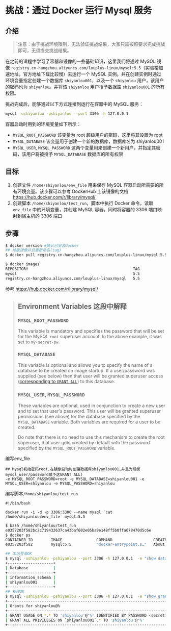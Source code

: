 # 挑战：通过 Docker 运行 Mysql 服务

## 介绍

> 注意：由于挑战环境限制，无法验证挑战结果，大家只需按照要求完成挑战即可，无须提交挑战结果。

在之前的课程中学习了容器和镜像的一些基础知识，这里我们将通过 MySQL 镜像 `registry.cn-hangzhou.aliyuncs.com/louplus-linux/mysql:5.5`（实验楼加速地址，官方地址下载比较慢）去运行一个 MySQL 实例。并在创建实例时通过环境变量指定创建一个数据库 `shiyanlou001`，以及一个 `shiyanlou` 用户，该用户的密码也为 `shiyanlou`。并将该 `shiyanlou` 用户授予数据库 `shiyanlou001` 的所有权限。

挑战完成后，能够通过以下方式连接到运行在容器中的 MySQL 服务：

```bash
mysql -ushiyanlou -pshiyanlou --port 3306 -h 127.0.0.1
```

容器启动时用到的环境变量如下所示：

- `MYSQL_ROOT_PASSWORD` 该变量为 root 超级用户的密码，这里将其设置为 root
- `MYSQL_DATABASE` 该变量用于创建一个新的数据库，数据库名为 shiyanlou001
- `MYSQL_USER`, `MYSQL_PASSWORD` 这两个变量用来创建一个新用户，并指定其密码，该用户将被授予 `MYSQL_DATABASE` 数据库的所有权限

## 目标

1. 创建文件 `/home/shiyanlou/env_file` 用来保存 MySQL 容器启动所需要的所有环境变量。该步骤可以参考 DockerHub 上该镜像的文档 <https://hub.docker.com/r/library/mysql/>
2. 创建脚本 `/home/shiyanlou/test_run`，脚本中执行 Docker 命令，读取 `env_file` 中的环境变量，并创建 MySQL 容器，同时将容器的 3306 端口映射到宿主机的 3306 端口



## 步骤

```bash
$ docker version #确认已安装docker
## 拉取镜像并且重新命名(tag)
$ docker pull registry.cn-hangzhou.aliyuncs.com/louplus-linux/mysql:5.5 mysql 

$ docker images  
REPOSITORY                                              TAG                 IMAGE ID            CREATED             SIZE
mysql                                                   5.5                 c43b4117afc4        7 weeks ago         205MB
registry.cn-hangzhou.aliyuncs.com/louplus-linux/mysql   5.5                 c43b4117afc4        7 weeks ago         205MB


```

参考 <https://hub.docker.com/r/library/mysql/>

> ## Environment Variables 这段中解释
>
> ### `MYSQL_ROOT_PASSWORD`
>
> This variable is mandatory and specifies the password that will be set for the MySQL `root` superuser account. In the above example, it was set to `my-secret-pw`.
>
> ### `MYSQL_DATABASE`
>
> This variable is optional and allows you to specify the name of a database to be created on image startup. If a user/password was supplied (see below) then that user will be granted superuser access ([corresponding to `GRANT ALL`](http://dev.mysql.com/doc/en/adding-users.html)) to this database.
>
> ### `MYSQL_USER`, `MYSQL_PASSWORD`
>
> These variables are optional, used in conjunction to create a new user and to set that user's password. This user will be granted superuser permissions (see above) for the database specified by the `MYSQL_DATABASE` variable. Both variables are required for a user to be created.
>
> Do note that there is no need to use this mechanism to create the root superuser, that user gets created by default with the password specified by the `MYSQL_ROOT_PASSWORD` variable.

编写env_file

```shell
## Mysql初始密码root,在镜像启动时创建数据库shiyanlou001,并且为后面mysql_user/password赋予这GRANT ALL)
-e MYSQL_ROOT_PASSWORD=root -e MYSQL_DATABASE=shiyanlou001 -e MYSQL_USER=shiyanlou -e MYSQL_PASSWORD=shiyanlou
```

编写脚本`/home/shiyanlou/test_run`

```shell
#!/bin/bash

docker run -i -d -p 3306:3306 --name mysql `cat /home/shiyanlou/env_file` mysql:5.5
```

```bash
$ bash /home/shiyanlou/test_run
e0357203f582bc2c719432637ca43baf602e05ba9e148ff5b0ffa678470d5c6e
$ docker ps 
CONTAINER ID        IMAGE               COMMAND                  CREATED              STATUS              PORTS                    NAMES
e0357203f582        mysql:5.5           "docker-entrypoint.s…"   About a minute ago   Up About a minute   0.0.0.0:3306->3306/tcp   mysql

## 本地登录OK
$ mysql -ushiyanlou -pshiyanlou --port 3306 -h 127.0.0.1  -e "show databases;"           
+--------------------+
| Database           |
+--------------------+
| information_schema |
| shiyanlou001       |
+--------------------+
## 权限OK
$ mysql -ushiyanlou -pshiyanlou --port 3306 -h 127.0.0.1  -e "show grants for shiyanlou;"       
+-----------------------------------------------------------------------+
| Grants for shiyanlou@%                                                |
+-----------------------------------------------------------------------+
| GRANT USAGE ON *.* TO 'shiyanlou'@'%' IDENTIFIED BY PASSWORD <secret> |
| GRANT ALL PRIVILEGES ON `shiyanlou001`.* TO 'shiyanlou'@'%'           |
+-----------------------------------------------------------------------+


```

